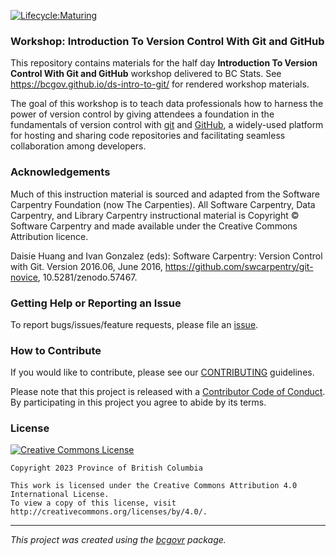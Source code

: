 [![Lifecycle:Maturing](https://img.shields.io/badge/Lifecycle-Maturing-007EC6)](Redirect-URL)

### Workshop: Introduction To Version Control With Git and GitHub

This repository contains materials for the half day **Introduction To Version Control With Git and GitHub** workshop delivered to BC Stats. See <https://bcgov.github.io/ds-intro-to-git/> for rendered workshop materials.

The goal of this workshop is to teach data professionals how to harness the power of version control by giving attendees a foundation in the fundamentals of version control with [git](https://git-scm.com) and [GitHub](https://github.com), a widely-used platform for hosting and sharing code repositories and facilitating seamless collaboration among developers.

### Acknowledgements

Much of this instruction material is sourced and adapted from the Software Carpentry Foundation (now The Carpenties). All Software Carpentry, Data Carpentry, and Library Carpentry instructional material is Copyright © Software Carpentry and made available under the Creative Commons Attribution licence.

Daisie Huang and Ivan Gonzalez (eds): Software Carpentry: Version Control with Git. Version 2016.06, June 2016, <https://github.com/swcarpentry/git-novice>, 10.5281/zenodo.57467.


### Getting Help or Reporting an Issue

To report bugs/issues/feature requests, please file an [issue](https://github.com/bcgov/ds-intro-to-git/issues/).

### How to Contribute

If you would like to contribute, please see our [CONTRIBUTING](CONTRIBUTING.md) guidelines.

Please note that this project is released with a [Contributor Code of Conduct](CODE_OF_CONDUCT.md). By participating in this project you agree to abide by its terms.

### License

[![Creative Commons License](https://i.creativecommons.org/l/by/4.0/88x31.png)](http://creativecommons.org/licenses/by/4.0/)

```         
Copyright 2023 Province of British Columbia

This work is licensed under the Creative Commons Attribution 4.0 International License.
To view a copy of this license, visit http://creativecommons.org/licenses/by/4.0/.
```

------------------------------------------------------------------------

*This project was created using the [bcgovr](https://github.com/bcgov/bcgovr) package.*
